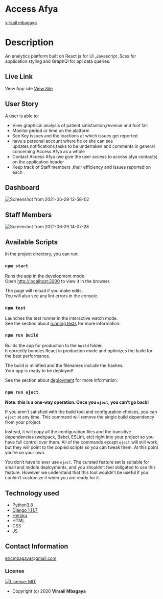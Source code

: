 # Access Afya

[virsail mbagaya](https://github.com/virsail)  
  
# Description  
An analytics platform built on React js for UI ,Javascript ,Scss for application styling and GraphQl for api data queries.
##  Live Link  
 View App site [View Site](https://accessafyaplatform.netlify.app/dashboard)  
  
 
## User Story  
A user is able to:
* View graphical analysis of patient satisfaction,revenue and foot fall 
* Monitor period or time on the platform
* See Key issues and the loactions at which issues get reported
* have a personal account where he or she can see updates,notifications,tasks to be undertaken and comments in general concerning Access Afya as a whole
* Contact Access Afya (we give the user access to access afya contacts) on the application header
* Keep track of Staff members ,their efficiency and issues reported on each .
## Dashboard
![Screenshot from 2021-06-29 13-58-02](https://user-images.githubusercontent.com/66640798/123786390-4c585d00-d8e2-11eb-8c7c-d13cc1ce2cfd.png)

## Staff Members
![Screenshot from 2021-06-29 14-07-28](https://user-images.githubusercontent.com/66640798/123787454-824a1100-d8e3-11eb-810c-0c6f814c13a4.png)



## Available Scripts

In the project directory, you can run:

### `npm start`

Runs the app in the development mode.\
Open [http://localhost:3000](http://localhost:3000) to view it in the browser.

The page will reload if you make edits.\
You will also see any lint errors in the console.

### `npm test`

Launches the test runner in the interactive watch mode.\
See the section about [running tests](https://facebook.github.io/create-react-app/docs/running-tests) for more information.

### `npm run build`

Builds the app for production to the `build` folder.\
It correctly bundles React in production mode and optimizes the build for the best performance.

The build is minified and the filenames include the hashes.\
Your app is ready to be deployed!

See the section about [deployment](https://facebook.github.io/create-react-app/docs/deployment) for more information.

### `npm run eject`

**Note: this is a one-way operation. Once you `eject`, you can’t go back!**

If you aren’t satisfied with the build tool and configuration choices, you can `eject` at any time. This command will remove the single build dependency from your project.

Instead, it will copy all the configuration files and the transitive dependencies (webpack, Babel, ESLint, etc) right into your project so you have full control over them. All of the commands except `eject` will still work, but they will point to the copied scripts so you can tweak them. At this point you’re on your own.

You don’t have to ever use `eject`. The curated feature set is suitable for small and middle deployments, and you shouldn’t feel obligated to use this feature. However we understand that this tool wouldn’t be useful if you couldn’t customize it when you are ready for it.

  
## Technology used  
  
* [Python3.8](https://www.python.org/)  
* [Django 1.11.7](https://docs.djangoproject.com/en/2.2/)  
* [Heroku](https://heroku.com)  
* HTML
* CSS
* JS
  
  
## Contact Information   
ericmbagaya@gmail.com 
  

### License
[![License: MIT](https://img.shields.io/badge/License-MIT-green.svg)](https://opensource.org/licenses/MIT) 
* Copyright (c) 2020 **Virsail Mbagaya**

